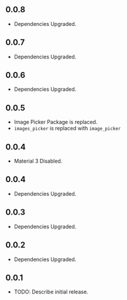 ## 0.0.8

- Dependencies Upgraded.

## 0.0.7

- Dependencies Upgraded.

## 0.0.6

- Dependencies Upgraded.

## 0.0.5

- Image Picker Package is replaced.
- `images_picker` is replaced with `image_picker`

## 0.0.4

- Material 3 Disabled.

## 0.0.4

- Dependencies Upgraded.

## 0.0.3

- Dependencies Upgraded.

## 0.0.2

- Dependencies Upgraded.

## 0.0.1

- TODO: Describe initial release.
